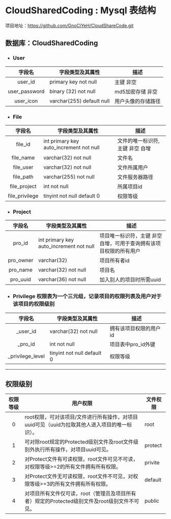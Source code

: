 # CloudSharedCoding : Mysql 表结构

项目地址：<https://github.com/GnoCiYeH/CloudShareCode.git>

## 数据库：CloudSharedCoding

- ### User

|    字段名     | 字段类型及其属性          | 描述               |
| :-----------: | ------------------------- | ------------------ |
|    user_id    | primary key not null      | 主键 非空          |
| user_password | binary (32) not null      | md5加密存储 非空   |
|   user_icon   | varchar(255) default null | 用户头像的存储路径 |

- ### File

|     字段名     | 字段类型及其属性                        | 描述                            |
| :------------: | --------------------------------------- | ------------------------------- |
|    file_id     | int primary key auto_increment not null | 文件的唯一标识符,主键 非空 自增 |
|   file_name    | varchar(32) not null                    | 文件名                          |
|   file_user    | varchar(32) not null                    | 文件所属用户                    |
|   file_path    | varchar(255) not null                   | 文件服务器路径                  |
|  file_project  | int not null                            | 所属项目id                      |
| file_privilege | tinyint not null default 0              | 权限等级                        |

- ### Project

|  字段名   | 字段类型及其属性                        | 描述                                                         |
| :-------: | --------------------------------------- | ------------------------------------------------------------ |
|  pro_id   | int primary key auto_increment not null | 项目唯一标识符，主键 非空 自增，可用于查询拥有该项目权限的所有用户 |
| pro_owner | varchar(32)                             | 项目所有者id                                                 |
| pro_name  | varchar(32) not null                    | 项目名                                                       |
| pro_uuid  | varchar(36) not null                    | 加入别人的项目时所需uuid                                     |

- ### Privilege  权限表为一个三元组，记录项目的权限列表及用户对于该项目的权限级别

|      字段名      | 字段类型及其属性           | 描述                   |
| :--------------: | -------------------------- | ---------------------- |
|     _user_id     | varchar(32) not null       | 拥有该项目权限的用户id |
|     _pro_id      | int not null               | 项目表中pro_id外键     |
| _privilege_level | tinyint not null default 0 | 权限等级               |

---

## 权限级别

| 权限等级 | 用户权限                                                     | 文件权限 |
| :------: | ------------------------------------------------------------ | -------- |
|    0     | root权限，可对该项目/文件进行所有操作，对项目uuid可见（uuid为拉取其他人进入项目的唯一标识）。 | root     |
|    1     | 可对除root规定的Protected级别文件及root文件级别外执行所有操作，对项目uuid可见。 | protect  |
|    2     | 对Protect文件有可读权限，root文件可见不可读，对权限等级>=2的所有文件拥有所有权限。 | privite  |
|    3     | 对Protect文件无可读权限，root文件不可见，对权限等级>=3的所有文件拥有所有权限。 | default  |
|    4     | 对项目所有文件仅可读，root（管理员及项目所有者）规定的Protected级别文件及root级别文件不可见。 | public   |







